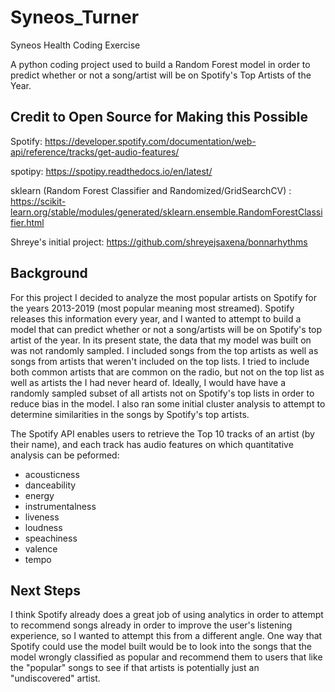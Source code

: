 # Syneos_Turner
Syneos Health Coding Exercise

A python coding project used to build a Random Forest model in order to predict whether or not a song/artist will be on Spotify's Top Artists of the Year. 

## Credit to Open Source for Making this Possible 

Spotify: https://developer.spotify.com/documentation/web-api/reference/tracks/get-audio-features/

spotipy: https://spotipy.readthedocs.io/en/latest/

sklearn (Random Forest Classifier and Randomized/GridSearchCV) : https://scikit-learn.org/stable/modules/generated/sklearn.ensemble.RandomForestClassifier.html

Shreye's initial project: https://github.com/shreyejsaxena/bonnarhythms

## Background

For this project I decided to analyze the most popular artists on Spotify for the years 2013-2019 (most popular meaning most streamed). Spotify releases this information every year, and I wanted to attempt to build a model that can predict whether or not a song/artists will be on Spotify's top artist of the year. In its present state, the data that my model was built on was not randomly sampled. I included songs from the top artists as well as songs from artists that weren't included on the top lists. I tried to include both common artists that are common on the radio, but not on the top list as well as artists the I had never heard of. Ideally, I would have have a randomly sampled subset of all artists not on Spotify's top lists in order to reduce bias in the model. I also ran some initial cluster analysis to attempt to determine similarities in the songs by Spotify's top artists. 

The Spotify API enables users to retrieve the Top 10 tracks of an artist (by their name), and each track has audio features on which quantitative analysis can be peformed:

- acousticness
- danceability
- energy
- instrumentalness
- liveness
- loudness
- speachiness
- valence
- tempo


## Next Steps

I think Spotify already does a great job of using analytics in order to attempt to recommend songs already in order to improve the user's listening experience, so I wanted to attempt this from a different angle. One way that Spotify could use the model built would be to look into the songs that the model wrongly classified as popular and recommend them to users that like the "popular" songs to see if that artists is potentially just an "undiscovered" artist. 
